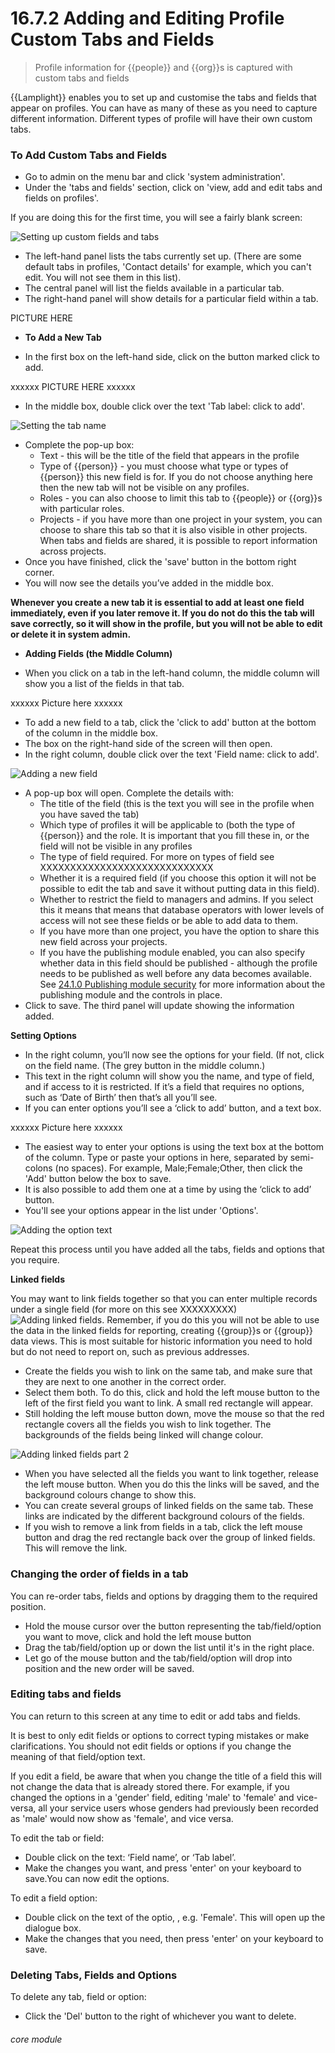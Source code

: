 # 16.7.2   Adding and Editing Profile Custom Tabs and Fields

> Profile information for {{people}} and {{org}}s is captured with custom tabs and fields

{{Lamplight}} enables you to set up and customise the tabs and fields that appear on profiles. You can have as many of these as you need to capture different information. Different types of profile will have their own custom tabs. 

### To Add Custom Tabs and Fields

- Go to admin on the menu bar and click 'system administration'.
- Under the 'tabs and fields' section, click on 'view, add and edit tabs and fields on profiles'.

If you are doing this for the first time, you will see a fairly blank screen:

![Setting up custom fields and tabs](146a.png)

- The left-hand panel lists the tabs currently set up. (There are some default tabs in profiles, 'Contact details' for example, which you can't edit. You will not see them in this list).
- The central panel will list the fields available in a particular tab. 
- The right-hand panel will show details for a particular field within a tab.


PICTURE HERE

   - **To Add a New Tab**
   
   - In the first box on the left-hand side, click on the button marked click to add.

   xxxxxx   PICTURE HERE xxxxxx
   
   - In the middle box, double click over the text 'Tab label: click to add'.

   ![Setting the tab name](146c.png)

   - Complete the pop-up box:
      - Text - this will be the title of the field that appears in the profile
      - Type of {{person}} - you must choose what type or types of {{person}} this new field is for. If you do not choose anything here then the new tab will not be visible on any profiles.
      - Roles - you can also choose to limit this tab to {{people}} or {{org}}s with particular roles.
      - Projects - if you have more than one project in your system, you can choose to share this tab so that it is also visible in other projects. When tabs and fields are shared, it is possible to report information across projects.
   - Once you have finished, click the 'save' button in the bottom right corner. 
   - You will now see the details you’ve added in the middle box.

**Whenever you create a new tab it is essential to add at least one field immediately, even if you later remove it. If you do not do this the tab will save correctly, so it will show in the profile, but you will not be able to edit or delete it in system admin.**


   - **Adding Fields (the Middle Column)**
   
   - When you click on a tab in the left-hand column, the middle column will show you a list of the fields in that tab.
   
   xxxxxx Picture here xxxxxx
   
   - To add a new field to a tab, click the 'click to add' button at the bottom of the column in the middle box. 
   - The box on the right-hand side of the screen will then open.
   - In the right column, double click over the text 'Field name: click to add'.

![Adding a new field]({{imgpath}}146d.png)

   - A pop-up box will open. Complete the details with:
      - The title of the field (this is the text you will see in the profile when you have saved the tab)
      - Which type of profiles it will be applicable to (both the type of {{person}} and the role. It is important that you fill these in, or the field will not be visible in any profiles
      - The type of field required. For more on types of field see XXXXXXXXXXXXXXXXXXXXXXXXXXXXX
      - Whether it is a required field (if you choose this option it will not be possible to edit the tab and save it without putting data in this field).
      - Whether to restrict the field to managers and admins. If you select this it means that  means that database operators with lower levels of access will not see these fields or be able to add data to them.
      - If you have more than one project, you have the option to share this new field across your projects.
      - If you have the publishing module enabled, you can also specify whether data in this field should be published - although the profile needs to be published as well before any data becomes available. See [24.1.0  Publishing module security](/help/index/p/24.1.0) for more information about the publishing module and the controls in place.
   - Click to save. The third panel will update showing the information added. 
   
   
   **Setting Options**
   
   - In the right column, you’ll now see the options for your field.  (If not, click on the field name. (The grey button in the middle column.)
   - This text in the right column will show you the name, and type of field, and if access to it is restricted.  If it’s a field that requires no options, such as ‘Date of Birth’ then that’s all you’ll see.  
   - If you can enter options you’ll see a ‘click to add’ button, and a text box.
   
   xxxxxx Picture here xxxxxx
   
   - The easiest way to enter your options is using the text box at the bottom of the column. Type or paste your options in here, separated by semi-colons (no spaces). For example, Male;Female;Other, then click the 'Add' button below the box to save. 
   - It is also possible to add them one at a time by using  the ‘click to add’ button. 
   - You'll see your options appear in the list under 'Options'. 

![Adding the option text](146f.png)

Repeat this process until you have added all the tabs, fields and options that you require.

**Linked fields**

You may want to link fields together so that you can enter multiple records under a single field (for more on this see XXXXXXXXX)
![Adding linked fields](146g.png). Remember, if you do this you will not be able to use the data in the linked fields for reporting, creating {{group}}s or {{group}} data views. This is most suitable for historic information you need to hold but do not need to report on, such as previous addresses.

- Create the fields you wish to link on the same tab, and make sure that they are next to one another in the correct order. 
- Select them both. To do this, click and hold the left mouse button to the left of the first field you want to link. A small red rectangle will appear. 
- Still holding the left mouse button down, move the mouse so that the red rectangle covers all the fields you wish to link together. The backgrounds of the fields being linked will change colour. 

![Adding linked fields part 2](146h.png)

- When you have selected all the fields you want to link together, release the left mouse button. When you do this the links will be saved, and the background colours change to show this.
- You can create several groups of linked fields on the same tab. These links are indicated by the different background colours of the fields.
- If you wish to remove a link from fields in a tab, click the left mouse button and drag the red rectangle back over the group of linked fields. This will remove the link.

### Changing the order of fields in a tab

You can re-order tabs, fields and options by dragging them to the required position. 

- Hold the mouse cursor over the button representing the tab/field/option you want to move, click and hold the left mouse button
- Drag the tab/field/option up or down the list until it's in the right place. 
- Let go of the mouse button and the tab/field/option will drop into position and the new order will be saved.

### Editing tabs and fields

You can return to this screen at any time to edit or add tabs and fields. 

It is best to only edit fields or options to correct typing mistakes or make clarifications. You should not edit fields or options if you change the meaning of that field/option text. 

If you edit a field, be aware that when you change the title of a field this will not change the data that is already stored there. For example, if you changed the options in a 'gender' field, editing 'male' to 'female' and vice-versa, all your service users whose genders had previously been recorded as 'male' would now show as 'female', and vice versa. 

To edit the tab or field:

 - Double click on the text: ‘Field name’, or ‘Tab label’.  
 - Make the changes you want, and press 'enter' on your keyboard to save.You can now edit the options.
 
 To edit a field option:
 
 - Double click on the text of the optio, , e.g. 'Female'. This will open up the dialogue box.
 - Make the changes that you need, then press 'enter' on your keyboard to save. 
 
 ### Deleting Tabs, Fields and Options
 
 To delete any tab, field or option:
 
 - Click the 'Del' button to the right of whichever you want to delete. 


###### core module

